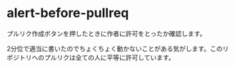 # alert-before-pullreq

プルリク作成ボタンを押したときに作者に許可をとったか確認します。

2分位で適当に書いたのでちょくちょく動かないことがある気がします。このリポジトリへのプルリクは全ての人に平等に許可しています。

